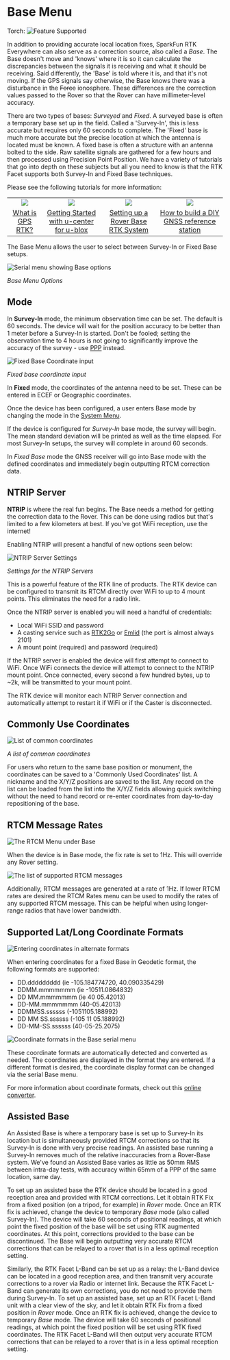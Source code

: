 # Base Menu

Torch: ![Feature Supported](img/Icons/GreenDot.png)

In addition to providing accurate local location fixes, SparkFun RTK Everywhere can also serve as a correction source, also called a *Base*. The Base doesn't move and 'knows' where it is so it can calculate the discrepancies between the signals it is receiving and what it should be receiving. Said differently, the 'Base' is told where it is, and that it's not moving. If the GPS signals say otherwise, the Base knows there was a disturbance in the ~~Force~~ ionosphere. These differences are the correction values passed to the Rover so that the Rover can have millimeter-level accuracy.

There are two types of bases: *Surveyed* and *Fixed*. A surveyed base is often a temporary base set up in the field. Called a 'Survey-In', this is less accurate but requires only 60 seconds to complete. The 'Fixed' base is much more accurate but the precise location at which the antenna is located must be known. A fixed base is often a structure with an antenna bolted to the side. Raw satellite signals are gathered for a few hours and then processed using Precision Point Position. We have a variety of tutorials that go into depth on these subjects but all you need to know is that the RTK Facet supports both Survey-In and Fixed Base techniques.

Please see the following tutorials for more information:

<table class="table table-hover table-striped table-bordered">
  <tr align="center">
   <td><a href="https://learn.sparkfun.com/tutorials/what-is-gps-rtk"><img src="https://cdn.sparkfun.com/c/178-100/assets/learn_tutorials/8/1/3/Location-Wandering-GPS-combined.jpg"></a></td>
   <td><a href="https://learn.sparkfun.com/tutorials/getting-started-with-u-center-for-u-blox"><img src="https://cdn.sparkfun.com/c/178-100/assets/learn_tutorials/8/1/5/u-center.jpg"></a></td>
   <td><a href="https://learn.sparkfun.com/tutorials/setting-up-a-rover-base-rtk-system"><img src="https://cdn.sparkfun.com/c/178-100/assets/learn_tutorials/1/3/6/2/GNSS_RTK_DIY_Surveying_Tutorial.jpg"></a></td>
   <td><a href="https://learn.sparkfun.com/tutorials/how-to-build-a-diy-gnss-reference-station"><img src="https://cdn.sparkfun.com/c/178-100/assets/learn_tutorials/1/3/6/3/Roof_Enclosure.jpg"></a></td>
  </tr>
  <tr align="center">
    <td><a href="https://learn.sparkfun.com/tutorials/what-is-gps-rtk">What is GPS RTK?</a></td>
    <td><a href="https://learn.sparkfun.com/tutorials/getting-started-with-u-center-for-u-blox">Getting Started with u-center for u-blox</a></td>
    <td><a href="https://learn.sparkfun.com/tutorials/setting-up-a-rover-base-rtk-system">Setting up a Rover Base RTK System</a></td>
    <td><a href="https://learn.sparkfun.com/tutorials/how-to-build-a-diy-gnss-reference-station">How to build a DIY GNSS reference station</a></td>
  </tr>
</table>

The Base Menu allows the user to select between Survey-In or Fixed Base setups.

![Serial menu showing Base options](<img/Terminal/SparkFun RTK Everywhere - Base Menu Survey-In.png>)

*Base Menu Options*

## Mode

In **Survey-In** mode, the minimum observation time can be set. The default is 60 seconds. The device will wait for the position accuracy to be better than 1 meter before a Survey-In is started. Don't be fooled; setting the observation time to 4 hours is not going to significantly improve the accuracy of the survey - use [PPP](https://learn.sparkfun.com/tutorials/how-to-build-a-diy-gnss-reference-station#gather-raw-gnss-data) instead.

![Fixed Base Coordinate input](<img/Terminal/SparkFun RTK Everywhere - Base Menu Fixed ECEF.png>)

*Fixed base coordinate input*

In **Fixed** mode, the coordinates of the antenna need to be set. These can be entered in ECEF or Geographic coordinates. 

Once the device has been configured, a user enters Base mode by changing the mode in the [System Menu](menu_system.md).

If the device is configured for *Survey-In* base mode, the survey will begin. The mean standard deviation will be printed as well as the time elapsed. For most Survey-In setups, the survey will complete in around 60 seconds.

In *Fixed Base* mode the GNSS receiver will go into Base mode with the defined coordinates and immediately begin outputting RTCM correction data.

## NTRIP Server

**NTRIP** is where the real fun begins. The Base needs a method for getting the correction data to the Rover. This can be done using radios but that's limited to a few kilometers at best. If you've got WiFi reception, use the internet!

Enabling NTRIP will present a handful of new options seen below:

![NTRIP Server Settings](<img/Terminal/SparkFun RTK Everywhere - Base Menu Fixed Geodetic NTRIP Server.png>)

*Settings for the NTRIP Servers*

This is a powerful feature of the RTK line of products. The RTK device can be configured to transmit its RTCM directly over WiFi to up to 4 mount points. This eliminates the need for a radio link.

Once the NTRIP server is enabled you will need a handful of credentials:

* Local WiFi SSID and password
* A casting service such as [RTK2Go](http://www.rtk2go.com) or [Emlid](http://caster.emlid.com) (the port is almost always 2101)
* A mount point (required) and password (required)

If the NTRIP server is enabled the device will first attempt to connect to  WiFi. Once WiFi connects the device will attempt to connect to the NTRIP mount point. Once connected, every second a few hundred bytes, up to ~2k, will be transmitted to your mount point.

The RTK device will monitor each NTRIP Server connection and automatically attempt to restart it if WiFi or if the Caster is disconnected.

## Commonly Use Coordinates

![List of common coordinates](<img/WiFi Config/SparkFun%20RTK%20Base%20Configure%20-%20Commonly%20Used%20Points%20Menu.png>)

*A list of common coordinates*

For users who return to the same base position or monument, the coordinates can be saved to a 'Commonly Used Coordinates' list. A nickname and the X/Y/Z positions are saved to the list. Any record on the list can be loaded from the list into the X/Y/Z fields allowing quick switching without the need to hand record or re-enter coordinates from day-to-day repositioning of the base.

## RTCM Message Rates

![The RTCM Menu under Base](<img/WiFi Config/SparkFun%20RTK%20Base%20Survey%20In.png>)

When the device is in Base mode, the fix rate is set to 1Hz. This will override any Rover setting. 

![The list of supported RTCM messages](<img/WiFi Config/SparkFun%20RTK%20-%20Base%20RTCM%20Rates%20Menu.png>)

Additionally, RTCM messages are generated at a rate of 1Hz. If lower RTCM rates are desired the RTCM Rates menu can be used to modify the rates of any supported RTCM message. This can be helpful when using longer-range radios that have lower bandwidth.

## Supported Lat/Long Coordinate Formats

![Entering coordinates in alternate formats](<img/WiFi Config/SparkFun%20RTK%20-%20Alternate%20Coordinate%20Types%20for%20Fixed%20Base.png>)

When entering coordinates for a fixed Base in Geodetic format, the following formats are supported:

* DD.ddddddddd (ie -105.184774720, 40.090335429)
* DDMM.mmmmmmm (ie -10511.0864832)
* DD MM.mmmmmmm (ie 40 05.42013)
* DD-MM.mmmmmmm (40-05.42013)
* DDMMSS.ssssss (-1051105.188992)
* DD MM SS.ssssss (-105 11 05.188992)
* DD-MM-SS.ssssss (40-05-25.2075)

![Coordinate formats in the Base serial menu](<img/Terminal/SparkFun RTK Everywhere - Base Menu Alternate Coordinate Format.png>)

These coordinate formats are automatically detected and converted as needed. The coordinates are displayed in the format they are entered. If a different format is desired, the coordinate display format can be changed via the serial Base menu.

For more information about coordinate formats, check out this [online converter](https://www.earthpoint.us/convert.aspx).

## Assisted Base

An Assisted Base is where a temporary base is set up to Survey-In its location but is simultaneously provided RTCM corrections so that its Survey-In is done with very precise readings. An assisted base running a Survey-In removes much of the relative inaccuracies from a Rover-Base system. We've found an Assisted Base varies as little as 50mm RMS between intra-day tests, with accuracy within 65mm of a PPP of the same location, same day.

To set up an assisted base the RTK device should be located in a good reception area and provided with RTCM corrections. Let it obtain RTK Fix from a fixed position (on a tripod, for example) in *Rover* mode. Once an RTK fix is achieved, change the device to temporary *Base* mode (also called Survey-In). The device will take 60 seconds of positional readings, at which point the fixed position of the base will be set using RTK augmented coordinates. At this point, corrections provided to the base can be discontinued. The Base will begin outputting very accurate RTCM corrections that can be relayed to a rover that is in a less optimal reception setting.

Similarly, the RTK Facet L-Band can be set up as a relay: the L-Band device can be located in a good reception area, and then transmit very accurate corrections to a rover via Radio or internet link. Because the RTK Facet L-Band can generate its own corrections, you do not need to provide them during Survey-In. To set up an assisted base, set up an RTK Facet L-Band unit with a clear view of the sky, and let it obtain RTK Fix from a fixed position in *Rover* mode. Once an RTK fix is achieved, change the device to temporary *Base* mode. The device will take 60 seconds of positional readings, at which point the fixed position will be set using RTK fixed coordinates. The RTK Facet L-Band will then output very accurate RTCM corrections that can be relayed to a rover that is in a less optimal reception setting.
